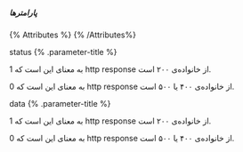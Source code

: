 ##### پارامترها


{% Attributes %}
{% /Attributes%}

status {% .parameter-title %}

1 به معنای این است که http response از خانواده‌ی ۲۰۰ است.

0 به معنای این است که http response از خانواده‌ی ۴۰۰ یا ۵۰۰ است.


data {% .parameter-title %}

1 به معنای این است که http response از خانواده‌ی ۲۰۰ است.

0 به معنای این است که http response از خانواده‌ی ۴۰۰ یا ۵۰۰ است.
